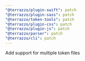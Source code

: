 ```yaml
---
"@terrazzo/plugin-swift": patch
"@terrazzo/plugin-sass": patch
"@terrazzo/token-tools": patch
"@terrazzo/plugin-css": patch
"@terrazzo/plugin-js": patch
"@terrazzo/parser": patch
"@terrazzo/cli": patch
---
```


Add support for multiple token files
